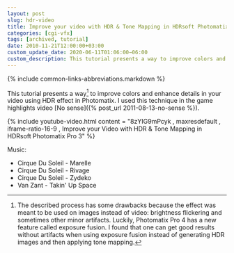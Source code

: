 ```yaml
---
layout: post
slug: hdr-video
title: Improve your video with HDR & Tone Mapping in HDRsoft Photomatix Pro 3
categories: [cgi-vfx]
tags: [archived, tutorial]
date: 2010-11-21T12:00:00+03:00
custom_update_date: 2020-06-11T01:06:00−06:00
custom_description: This tutorial presents a way to improve colors and enhance details in your video using HDR effect in Photomatix.
---
```

{% include common-links-abbreviations.markdown %}

This tutorial presents a way[^1] to improve colors and enhance details in your video using HDR effect in Photomatix.
I used this technique in the game highlights video [No sense]({% post_url 2011-08-13-no-sense %}).

{% include youtube-video.html content = "8zYIG9mPcyk , maxresdefault , iframe-ratio-16-9 , Improve your Video with HDR & Tone Mapping in HDRsoft Photomatix Pro 3" %}

Music:
* Cirque Du Soleil - Marelle
* Cirque Du Soleil - Rivage
* Cirque Du Soleil - Zydeko
* Van Zant - Takin' Up Space

[^1]: The described process has some drawbacks because the effect was meant to be used on images instead of video:
    brightness flickering and sometimes other minor artifacts.
    Luckily, Photomatix Pro 4 has a new feature called exposure fusion.
    I found that one can get good results without artifacts when using exposure fusion instead of generating HDR images and then applying tone mapping.
